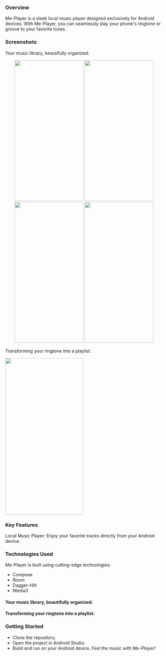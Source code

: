 ### Overview
Me-Player is a sleek local music player designed exclusively for Android devices. With Me-Player, you can seamlessly play your phone's ringtone or groove to your favorite tunes.

### Screenshots
Your music library, beautifully organized.
<p align="center">
  <img src="img/1.png" height="450" width="220">
  <img src="img/2.png" height="450" width="220">
  <img src="img/3.png" height="450" width="220">
  <img src="img/4.png" height="450" width="220">
</p>

Transforming your ringtone into a playlist.
<p>
  <img src="img/demo.gif" height="500" width="250">
</p>


### Key Features
Local Music Player: Enjoy your favorite tracks directly from your Android device.

### Technologies Used
Me-Player is built using cutting-edge technologies:
- Compose
- Room
- Dagger-Hilt
- Media3



#### Your music library, beautifully organized.


#### Transforming your ringtone into a playlist.

### Getting Started
- Clone the repository.
- Open the project in Android Studio.
- Build and run on your Android device.
*Feel the music with Me-Player!*


